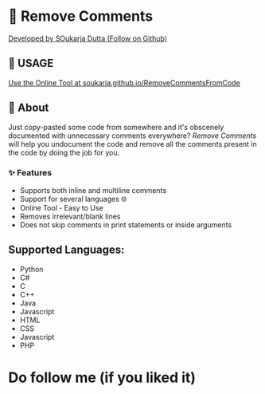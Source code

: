 # 🚫 Remove Comments
<a href="https://github.com/soukarja">Developed by SOukarja Dutta (Follow on Github)</a>

## 📜 USAGE
<a href="https://soukarja.github.io/RemoveCommentsFromCode/">Use the Online Tool at soukarja.github.io/RemoveCommentsFromCode</a>

## 📜 About

Just copy-pasted some code from somewhere and it's obscenely documented with unnecessary comments everywhere? *Remove Comments* will help you undocument the code and remove all the comments present in the code by doing the job for you.

### ✨ Features

* Supports both inline and multiline comments
* Support for several languages 🌐
* Online Tool - Easy to Use
* Removes irrelevant/blank lines
* Does not skip comments in print statements or inside arguments

## Supported Languages:


* Python
* C#
* C
* C++
* Java
* Javascript
* HTML
* CSS
* Javascript
* PHP

# Do follow me (if you liked it)
